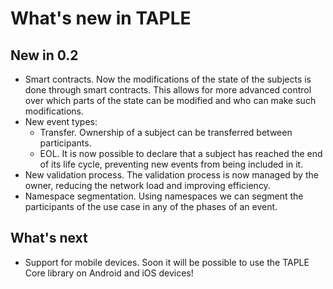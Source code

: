 # What's new in TAPLE

## New in 0.2
- Smart contracts. Now the modifications of the state of the subjects is done through smart contracts. This allows for more advanced control over which parts of the state can be modified and who can make such modifications.
- New event types: 
  - Transfer. Ownership of a subject can be transferred between participants.
  - EOL. It is now possible to declare that a subject has reached the end of its life cycle, preventing new events from being included in it.
- New validation process. The validation process is now managed by the owner, reducing the network load and improving efficiency. 
- Namespace segmentation. Using namespaces we can segment the participants of the use case in any of the phases of an event.

## What's next
- Support for mobile devices. Soon it will be possible to use the TAPLE Core library on Android and iOS devices!
